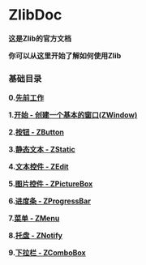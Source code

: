 # ZlibDoc

**这是Zlib的官方文档**

**你可以从这里开始了解如何使用Zlib**

### 基础目录

**0.[先前工作](先前工作.md)**

**1.[开始 - 创建一个基本的窗口(ZWindow)](开始.md)**

**2.[按钮 - ZButton](按钮.md)**

**3.[静态文本 - ZStatic](静态文本.md)**

**4.[文本控件 - ZEdit](文本控件.md)**

**5.[图片控件 - ZPictureBox](图片.md)**

**6.[进度条 - ZProgressBar](进度条.md)**

**7.[菜单 - ZMenu](菜单.md)**

**8.[托盘 - ZNotify](托盘.md)**

**9.[下拉栏 - ZComboBox](./下拉栏.md)**

